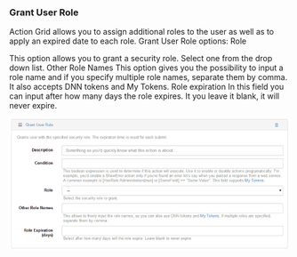 
### Grant User Role

Action Grid allows you to assign additional roles to the user as well as to apply an expired date to each role. Grant User Role options:
Role

This option allows you to grant a security role. Select one from the drop down list.
Other Role Names
This option gives you the possibility to input a role name and if you specify multiple role names, separate them by comma. It also accepts DNN tokens and My Tokens.
Role expiration
In this field you can input after how many days the role expires. It you leave it blank, it will never expire.

![](grant-user-role.png)
